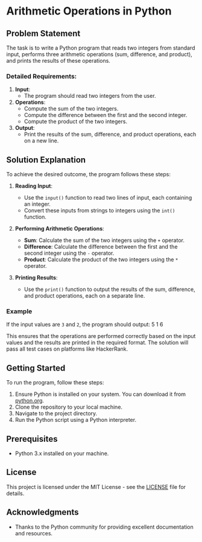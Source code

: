 # Arithmetic Operations in Python

## Problem Statement
The task is to write a Python program that reads two integers from standard input, performs three arithmetic operations (sum, difference, and product), and prints the results of these operations.

### Detailed Requirements:
1. **Input**: 
    - The program should read two integers from the user.
2. **Operations**:
    - Compute the sum of the two integers.
    - Compute the difference between the first and the second integer.
    - Compute the product of the two integers.
3. **Output**:
    - Print the results of the sum, difference, and product operations, each on a new line.

## Solution Explanation
To achieve the desired outcome, the program follows these steps:

1. **Reading Input**: 
    - Use the `input()` function to read two lines of input, each containing an integer.
    - Convert these inputs from strings to integers using the `int()` function.

2. **Performing Arithmetic Operations**:
    - **Sum**: Calculate the sum of the two integers using the `+` operator.
    - **Difference**: Calculate the difference between the first and the second integer using the `-` operator.
    - **Product**: Calculate the product of the two integers using the `*` operator.

3. **Printing Results**:
    - Use the `print()` function to output the results of the sum, difference, and product operations, each on a separate line.

### Example
If the input values are `3` and `2`, the program should output:
5
1
6

This ensures that the operations are performed correctly based on the input values and the results are printed in the required format. The solution will pass all test cases on platforms like HackerRank.

## Getting Started
To run the program, follow these steps:
1. Ensure Python is installed on your system. You can download it from [python.org](https://www.python.org/).
2. Clone the repository to your local machine.
3. Navigate to the project directory.
4. Run the Python script using a Python interpreter.

## Prerequisites
- Python 3.x installed on your machine.

## License
This project is licensed under the MIT License - see the [LICENSE](LICENSE) file for details.

## Acknowledgments
- Thanks to the Python community for providing excellent documentation and resources.
